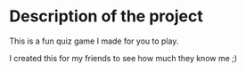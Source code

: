 # Description of the project

This is a fun quiz game I made for you to play. 

I created this for my friends to see how much they know me ;)